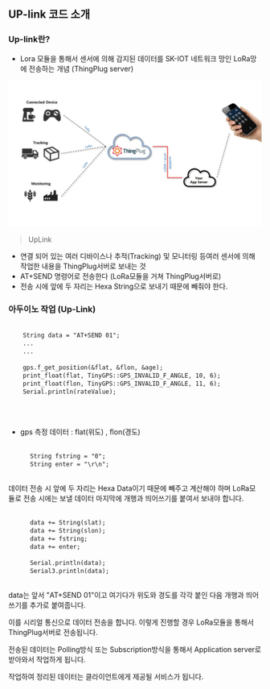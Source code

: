 ## UP-link 코드 소개 

### Up-link란?

- Lora 모듈을 통해서 센서에 의해 감지된 데이터를 SK-IOT 네트워크 망인 LoRa망에 전송하는 개념 (ThingPlug server)

<img src="../images/app_uplink.JPG" /> 


<br />

> UpLink
> 
- 연결 되어 있는 여러 디바이스나 추적(Tracking) 및 모니터링 
등여러 센서에 의해 작업한 내용을 ThingPlug서버로 보내는 것
- AT+SEND 명령어로 전송한다 (LoRa모듈을 거쳐 ThingPlug서버로)
- 전송 시에 앞에 두 자리는 Hexa String으로 보내기 때문에 빼줘야 한다.

### 아두이노 작업 (Up-Link)



```

	String data = "AT+SEND 01"; 
	...
	...

	gps.f_get_position(&flat, &flon, &age);
    print_float(flat, TinyGPS::GPS_INVALID_F_ANGLE, 10, 6);
    print_float(flon, TinyGPS::GPS_INVALID_F_ANGLE, 11, 6);
    Serial.println(rateValue);

	
	
```

- gps 측정 데이터 : flat(위도) , flon(경도)


```

	  String fstring = "0";
  	  String enter = "\r\n";
	

```

데이터 전송 시 앞에 두 자리는 Hexa Data이기 때문에 빼주고 계산해야 하며 LoRa모듈로 전송 시에는 보낼 데이터 마지막에 개행과 띄어쓰기를 붙여서 보내야 합니다. 

```

	  data += String(slat);
      data += String(slon);
      data += fstring;
      data += enter;

      Serial.println(data);
      Serial3.println(data);


```

data는 앞서 "AT+SEND 01"이고 여기다가 위도와 경도를 각각 붙인 다음 개행과 띄어쓰기를 추가로 붙여줍니다.

이를 시리얼 통신으로 데이터 전송을 합니다. 
이렇게 진행할 경우 LoRa모듈을 통해서 ThingPlug서버로 전송됩니다.

전송된 데이터는 Polling방식 또는 Subscription방식을 통해서 
Application server로 받아와서 작업하게 됩니다.

작업하여 정리된 데이터는 클라이언트에게 제공될 서비스가 됩니다.